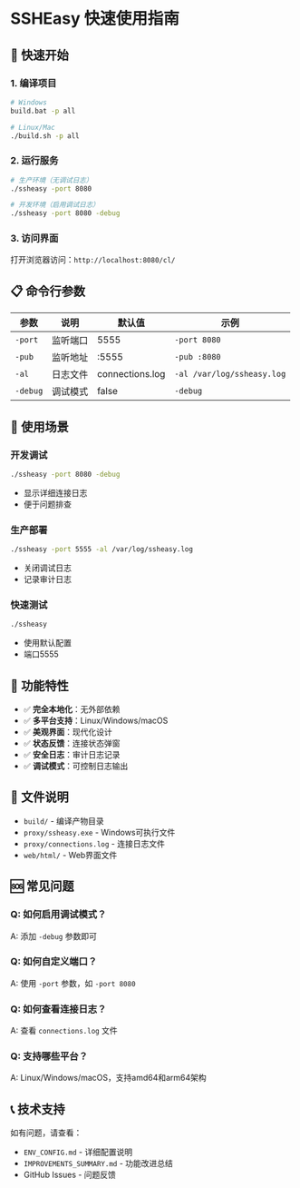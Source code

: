 # SSHEasy 快速使用指南

## 🚀 快速开始

### 1. 编译项目
```bash
# Windows
build.bat -p all

# Linux/Mac
./build.sh -p all
```

### 2. 运行服务
```bash
# 生产环境（无调试日志）
./ssheasy -port 8080

# 开发环境（启用调试日志）
./ssheasy -port 8080 -debug
```

### 3. 访问界面
打开浏览器访问：`http://localhost:8080/cl/`

## 📋 命令行参数

| 参数 | 说明 | 默认值 | 示例 |
|------|------|--------|------|
| `-port` | 监听端口 | 5555 | `-port 8080` |
| `-pub` | 监听地址 | :5555 | `-pub :8080` |
| `-al` | 日志文件 | connections.log | `-al /var/log/ssheasy.log` |
| `-debug` | 调试模式 | false | `-debug` |

## 🎯 使用场景

### 开发调试
```bash
./ssheasy -port 8080 -debug
```
- 显示详细连接日志
- 便于问题排查

### 生产部署
```bash
./ssheasy -port 5555 -al /var/log/ssheasy.log
```
- 关闭调试日志
- 记录审计日志

### 快速测试
```bash
./ssheasy
```
- 使用默认配置
- 端口5555

## 🔧 功能特性

- ✅ **完全本地化**：无外部依赖
- ✅ **多平台支持**：Linux/Windows/macOS
- ✅ **美观界面**：现代化设计
- ✅ **状态反馈**：连接状态弹窗
- ✅ **安全日志**：审计日志记录
- ✅ **调试模式**：可控制日志输出

## 📁 文件说明

- `build/` - 编译产物目录
- `proxy/ssheasy.exe` - Windows可执行文件
- `proxy/connections.log` - 连接日志文件
- `web/html/` - Web界面文件

## 🆘 常见问题

### Q: 如何启用调试模式？
A: 添加 `-debug` 参数即可

### Q: 如何自定义端口？
A: 使用 `-port` 参数，如 `-port 8080`

### Q: 如何查看连接日志？
A: 查看 `connections.log` 文件

### Q: 支持哪些平台？
A: Linux/Windows/macOS，支持amd64和arm64架构

## 📞 技术支持

如有问题，请查看：
- `ENV_CONFIG.md` - 详细配置说明
- `IMPROVEMENTS_SUMMARY.md` - 功能改进总结
- GitHub Issues - 问题反馈
